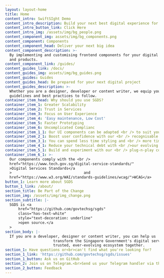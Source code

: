 ```yaml
---
layout: layout-home
title: Home
content_intro: SwiftSIght Demo
content_intro_description: Build your next best digital experience for Singapore
content_intro_button_link: Click Here
content_intro_img: /assets/img/bg_people.png
content_component_img: assets/img/bg_components.png
content_component: Components
content_component_head: Deliver your next big idea
content_component_description: >-
  By implementing and customising frontend components for your digital services
  and products.
content_component_link: /guides/
content_guides_link: /docs/
content_guides_img: assets/img/bg_guides.png
content_guides: Guides
content_guides_head: Be prepared for your next digital project
content_guides_description: >-
  Whether you are a designer, developer or content writer, we equip you with
  guidelines and best practices to follow.
container_item_head: Why should you use SGDS?
container_item_1: Greater Scalability
container_item_2: Trust in Services
container_item_3: Focus on User Experience
container_item_4: 'Easy maintenance, Low Cost'
container_item_5: Faster Prototyping
container_item_6: Uncomplicated Complianc
container_item_1_1: Our UI components can be adapted <br /> to suit your users’ needs
container_item_2_1: Boost user confidence with our <br /> recognisable design patterns
container_item_3_1: You can spend less time styling and <br /> more time crafting user flows
container_item_4_1: Reduce your technical debt with <br />our evolving design choices
container_item_5_1: Build and experiment with our <br /> plug-n-play components
container_item_6_1: >-
  Our components comply with the <br />                                 <a
  href="https://www.tech.gov.sg/digital-service-standards/"                                    
  >Digital Services Standards</a                                
  >                                 and                                 <a
  href="https://www.w3.org/WAI/standards-guidelines/wcag/">WCAG</a>
button_1: Learn more about SGDS
button_1_link: /about/
section_title: Be Part of the Change
section_img: /assets/img/img_change.png
section_subtitle: |-
  SGDS is <a
      href="https://github.com/govtechsg/sgds"
      class="has-text-white"
      style="text-decoration: underline"
      >open source.</a
  >
section_body: |-
  If you are a developer, designer or content writer, you can help us
                      transform the Singapore Government's digital services. Let's build a
                      trusted, ever-evolving ecosystem together.
section_1: Have questions or<br>can't find what you're looking for?
section_1_link: 'https://github.com/govtechsg/sgds/issues'
section_1_button: Ask us on GitHub
section_2: Join us on Telegram.<br>Send us your Telegram handler via the feedback form
section_2_button: Feedback
---
```

